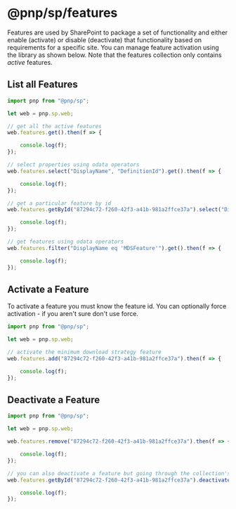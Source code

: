 # @pnp/sp/features

Features are used by SharePoint to package a set of functionality and either enable (activate) or disable (deactivate) that functionality based on requirements for a specific site. You can manage feature activation using the library as shown below. Note that the features collection only contains _active_ features.

## List all Features

```TypeScript
import pnp from "@pnp/sp";

let web = pnp.sp.web;

// get all the active features
web.features.get().then(f => {

    console.log(f);
});

// select properties using odata operators
web.features.select("DisplayName", "DefinitionId").get().then(f => {

    console.log(f);
});

// get a particular feature by id
web.features.getById("87294c72-f260-42f3-a41b-981a2ffce37a").select("DisplayName", "DefinitionId").get().then(f => {

    console.log(f);
});

// get features using odata operators
web.features.filter("DisplayName eq 'MDSFeature'").get().then(f => {

    console.log(f);
});
```

## Activate a Feature

To activate a feature you must know the feature id. You can optionally force activation - if you aren't sure don't use force.

```TypeScript
import pnp from "@pnp/sp";

let web = pnp.sp.web;

// activate the minimum download strategy feature
web.features.add("87294c72-f260-42f3-a41b-981a2ffce37a").then(f => {

    console.log(f);
});
```

## Deactivate a Feature

```TypeScript
import pnp from "@pnp/sp";

let web = pnp.sp.web;

web.features.remove("87294c72-f260-42f3-a41b-981a2ffce37a").then(f => {

    console.log(f);
});

// you can also deactivate a feature but going through the collection's remove method is faster
web.features.getById("87294c72-f260-42f3-a41b-981a2ffce37a").deactivate().then(f => {

    console.log(f);
});
```